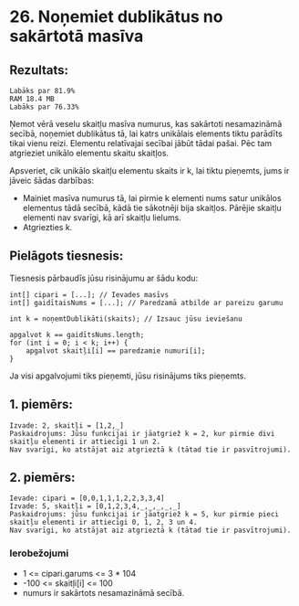 # 26. Noņemiet dublikātus no sakārtotā masīva
## Rezultats: 
```Runtime 9 ms
Labāks par 81.9%
RAM 18.4 MB
Labāks par 76.33%
```
Ņemot vērā veselu skaitļu masīva numurus, kas sakārtoti nesamazināmā secībā, noņemiet dublikātus tā, lai katrs unikālais elements tiktu parādīts tikai vienu reizi. Elementu relatīvajai secībai jābūt tādai pašai. Pēc tam atgrieziet unikālo elementu skaitu skaitļos.

Apsveriet, cik unikālo skaitļu elementu skaits ir k, lai tiktu pieņemts, jums ir jāveic šādas darbības:
- Mainiet masīva numurus tā, lai pirmie k elementi nums satur unikālos elementus tādā secībā, kādā tie sākotnēji bija skaitļos. Pārējie skaitļu elementi nav svarīgi, kā arī skaitļu lielums.
- Atgriezties k.

## Pielāgots tiesnesis:
Tiesnesis pārbaudīs jūsu risinājumu ar šādu kodu:
```
int[] cipari = [...]; // Ievades masīvs
int[] gaidītaisNums = [...]; // Paredzamā atbilde ar pareizu garumu

int k = noņemtDublikāti(skaits); // Izsauc jūsu ieviešanu

apgalvot k == gaidītsNums.length;
for (int i = 0; i < k; i++) {
    apgalvot skaitļi[i] == paredzamie numuri[i];
}
```
Ja visi apgalvojumi tiks pieņemti, jūsu risinājums tiks pieņemts.

## 1. piemērs:
``` Ievade: cipari = [1,1,2]
Izvade: 2, skaitļi = [1,2,_]
Paskaidrojums: Jūsu funkcijai ir jāatgriež k = 2, kur pirmie divi skaitļu elementi ir attiecīgi 1 un 2.
Nav svarīgi, ko atstājat aiz atgrieztā k (tātad tie ir pasvītrojumi).
```
## 2. piemērs:
```
Ievade: cipari = [0,0,1,1,1,2,2,3,3,4]
Izvade: 5, skaitļi = [0,1,2,3,4,_,_,_,_,_]
Paskaidrojums: jūsu funkcijai ir jāatgriež k = 5, kur pirmie pieci skaitļu elementi ir attiecīgi 0, 1, 2, 3 un 4.
Nav svarīgi, ko atstājat aiz atgrieztā k (tātad tie ir pasvītrojumi).
```

### Ierobežojumi
- 1 <= cipari.garums <= 3 * 104
- -100 <= skaitļi[i] <= 100
- numurs ir sakārtots nesamazināmā secībā.